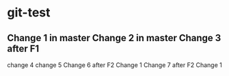 # git-test
Change 1 in master
Change 2 in master
Change 3 after F1  
-----
change 4
change 5
Change 6 after F2 Change 1
Change 7 after F2 Change 1